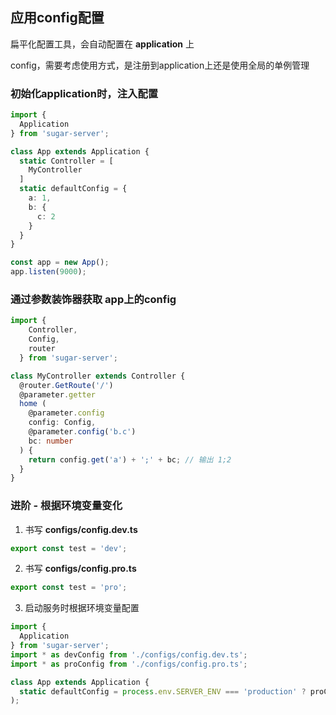 ## 应用config配置
扁平化配置工具，会自动配置在 **application** 上

config，需要考虑使用方式，是注册到application上还是使用全局的单例管理

### 初始化application时，注入配置
```typescript
import {
  Application
} from 'sugar-server';

class App extends Application {
  static Controller = [
    MyController
  ]
  static defaultConfig = {
    a: 1,
    b: {
      c: 2
    }
  }
}

const app = new App();
app.listen(9000);
```

### 通过参数装饰器获取 app上的config
``` typescript
import {
    Controller,
    Config,
    router
  } from 'sugar-server';

class MyController extends Controller {
  @router.GetRoute('/')
  @parameter.getter
  home (
    @parameter.config
    config: Config,
    @parameter.config('b.c')
    bc: number
  ) {
    return config.get('a') + ';' + bc; // 输出 1;2
  }
}
```

### 进阶 - 根据环境变量变化
1. 书写 **configs/config.dev.ts**
  ```typescript
  export const test = 'dev';
  ```

2. 书写 **configs/config.pro.ts**
  ```typescript
  export const test = 'pro';
  ```

3. 启动服务时根据环境变量配置
  ```typescript
  import {
    Application
  } from 'sugar-server';
  import * as devConfig from './configs/config.dev.ts';
  import * as proConfig from './configs/config.pro.ts';

  class App extends Application {
    static defaultConfig = process.env.SERVER_ENV === 'production' ? proConfig : devConfig
  );
  ```
